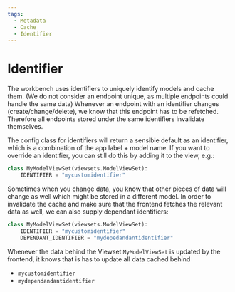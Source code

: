 ```yaml
---
tags:
  - Metadata
  - Cache
  - Identifier
---
```

# Identifier

The workbench uses identifiers to uniquely identify models and cache them. (We do not consider an endpoint unique, as multiple endpoints could handle the same data)
Whenever an endpoint with an identifier changes (create/change/delete), we know that this endpoint has to be refetched. Therefore all endpoints stored under the same
identifiers invalidate themselves.

The config class for identifiers will return a sensible default as an identifier, which is a combination of the app label + model name. If you want to override an identifier, you can still do this by adding it to the view, e.g.:

``` py
class MyModelViewSet(viewsets.ModelViewSet):
    IDENTIFIER = "mycustomidentifier"

```

Sometimes when you change data, you know that other pieces of data will change as well which might be stored in a different model. In order to invalidate the cache and make sure that the frontend fetches the relevant data as well, we can also supply dependant identifiers:

``` py
class MyModelViewSet(viewsets.ModelViewSet):
    IDENTIFIER = "mycustomidentifier"
    DEPENDANT_IDENTIFIER = "mydepedandantidentifier"

```

Whenever the data behind the Viewset `MyModelViewSet` is updated by the frontend, it knows that is has to update all data cached behind

- `mycustomidentifier`
- `mydependandantidentifier`
